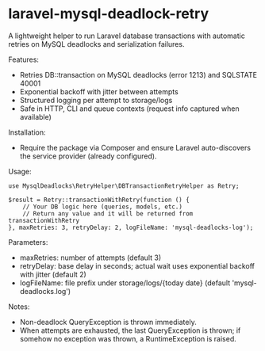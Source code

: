 # laravel-mysql-deadlock-retry

A lightweight helper to run Laravel database transactions with automatic retries on MySQL deadlocks and serialization failures.

Features:
- Retries DB::transaction on MySQL deadlocks (error 1213) and SQLSTATE 40001
- Exponential backoff with jitter between attempts
- Structured logging per attempt to storage/logs
- Safe in HTTP, CLI and queue contexts (request info captured when available)

Installation:
- Require the package via Composer and ensure Laravel auto-discovers the service provider (already configured).

Usage:

```
use MysqlDeadlocks\RetryHelper\DBTransactionRetryHelper as Retry;

$result = Retry::transactionWithRetry(function () {
    // Your DB logic here (queries, models, etc.)
    // Return any value and it will be returned from transactionWithRetry
}, maxRetries: 3, retryDelay: 2, logFileName: 'mysql-deadlocks-log');
```

Parameters:
- maxRetries: number of attempts (default 3)
- retryDelay: base delay in seconds; actual wait uses exponential backoff with jitter (default 2)
- logFileName: file prefix under storage/logs/{today date} (default 'mysql-deadlocks.log')

Notes:
- Non-deadlock QueryException is thrown immediately.
- When attempts are exhausted, the last QueryException is thrown; if somehow no exception was thrown, a RuntimeException is raised.
